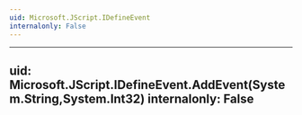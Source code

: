 ```yaml
---
uid: Microsoft.JScript.IDefineEvent
internalonly: False
---
```


---
uid: Microsoft.JScript.IDefineEvent.AddEvent(System.String,System.Int32)
internalonly: False
---
